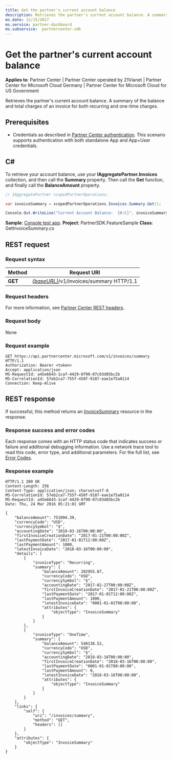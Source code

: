 ```yaml
---
title: Get the partner's current account balance
description: Retrieves the partner's current account balance. A summary of the balance and total charges of an invoice for both recurring and one-time charges.
ms.date: 12/15/2017
ms.service: partner-dashboard
ms.subservice:  partnercenter-sdk
---
```


# Get the partner's current account balance

**Applies to**: Partner Center | Partner Center operated by 21Vianet | Partner Center for Microsoft Cloud Germany | Partner Center for Microsoft Cloud for US Government

Retrieves the partner's current account balance. A summary of the balance and total charges of an invoice for both recurring and one-time charges.

## Prerequisites

- Credentials as described in [Partner Center authentication](partner-center-authentication.md). This scenario supports authentication with both standalone App and App+User credentials.

## C\#

To retrieve your account balance, use your **IAggregatePartner.Invoices** collection, and then call the **Summary** property. Then call the **Get** function, and finally call the **BalanceAmount** property.

``` csharp
// IAggregatePartner scopedPartnerOperations;

var invoiceSummary = scopedPartnerOperations.Invoices.Summary.Get();

Console.Out.WriteLine("Current Account Balance:  {0:C}", invoiceSummary.BalanceAmount);
```

**Sample**: [Console test app](console-test-app.md). **Project**: PartnerSDK.FeatureSample **Class**: GetInvoiceSummary.cs

## REST request

### Request syntax

| Method  | Request URI                                                              |
|---------|--------------------------------------------------------------------------|
| **GET** | [*{baseURL}*](partner-center-rest-urls.md)/v1/invoices/summary HTTP/1.1  |

### Request headers

For more information, see [Partner Center REST headers](headers.md).

### Request body

None

### Request example

```http
GET https://api.partnercenter.microsoft.com/v1/invoices/summary HTTP/1.1
Authorization: Bearer <token>
Accept: application/json
MS-RequestId: a45e6643-1caf-4429-8f90-07c03d85bc2b
MS-CorrelationId: 57eb2ca7-755f-450f-9187-eae1e75a0114
Connection: Keep-Alive
```

## REST response

If successful, this method returns an [InvoiceSummary](invoice-resources.md#invoicesummary) resource in the response.

### Response success and error codes

Each response comes with an HTTP status code that indicates success or failure and additional debugging information. Use a network trace tool to read this code, error type, and additional parameters. For the full list, see [Error Codes](error-codes.md).

### Response example

```http
HTTP/1.1 200 OK
Content-Length: 256
Content-Type: application/json; charset=utf-8
MS-CorrelationId: 57eb2ca7-755f-450f-9187-eae1e75a0114
MS-RequestId: a45e6643-1caf-4429-8f90-07c03d85bc2b
Date: Thu, 24 Mar 2016 05:21:01 GMT

{
    "balanceAmount": 751094.39,
    "currencyCode": "USD",
    "currencySymbol": "$",
    "accountingDate": "2018-03-16T00:00:00",
    "firstInvoiceCreationDate": "2017-01-21T00:00:00Z",
    "lastPaymentDate": "2017-01-01T12:00:00Z",
    "lastPaymentAmount": 1000,
    "latestInvoiceDate": "2018-03-16T00:00:00",
    "details": [
        {
            "invoiceType": "Recurring",
            "summary": {
                "balanceAmount": 202955.87,
                "currencyCode": "USD",
                "currencySymbol": "$",
                "accountingDate": "2017-02-27T00:00:00Z",
                "firstInvoiceCreationDate": "2017-01-21T00:00:00Z",
                "lastPaymentDate": "2017-01-01T12:00:00Z",
                "lastPaymentAmount": 1000,
                "latestInvoiceDate": "0001-01-01T00:00:00",
                "attributes": {
                    "objectType": "InvoiceSummary"
                }
            }
        },
        {
            "invoiceType": "OneTime",
            "summary": {
                "balanceAmount": 548138.52,
                "currencyCode": "USD",
                "currencySymbol": "$",
                "accountingDate": "2018-03-16T00:00:00",
                "firstInvoiceCreationDate": "2018-03-16T00:00:00",
                "lastPaymentDate": "0001-01-01T00:00:00",
                "lastPaymentAmount": 0,
                "latestInvoiceDate": "2018-03-16T00:00:00",
                "attributes": {
                    "objectType": "InvoiceSummary"
                }
            }
        }
    ],
    "links": {
        "self": {
            "uri": "/invoices/summary",
            "method": "GET",
            "headers": []
        }
    },
    "attributes": {
        "objectType": "InvoiceSummary"
    }
}
```
